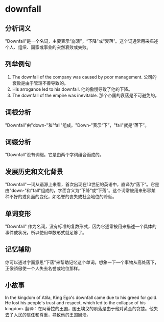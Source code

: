 # downfall

## 分析词义

  

"Downfall"是一个名词，主要表示“崩溃”，“下降”或“衰落”。这个词通常用来描述个人、组织、国家或事业的突然衰败或失败。

  

## 列举例句

  

1.  The downfall of the company was caused by poor management. 公司的衰败是由于管理不善导致的。
2.  His arrogance led to his downfall. 他的傲慢导致了他的下降。
3.  The downfall of the empire was inevitable. 那个帝国的衰落是不可避免的。

  

## 词根分析

  

"Downfall"由"down-"和"fall"组成。"Down-"表示“下”，"fall"就是“落下”。

  

## 词缀分析

  

"Downfall"没有词缀。它是由两个字词组合而成的。

  

## 发展历史和文化背景

  

"Downfall"一词从语源上来看，首次出现在13世纪的英语中，直译为“落下”。它是由"down-"和"fall"组成的，字面含义为“下降”或“下落”。这个词常被用来形容某种不好的或负面的变化，如名誉的丧失或社会地位的降低。

  

## 单词变形

  

"Downfall" 作为名词，没有标准的复数形式，因为它通常被用来描述一个具体的事件或状况，所以使用单数形式就足够了。

  

## 记忆辅助

  

你可以通过字面意思“下落”来帮助记忆这个单词。想象一下一个事物从高处落下，正像骄傲使一个人失去名誉或地位那样。

  

## 小故事

  

In the kingdom of Atila, King Ego's downfall came due to his greed for gold. He lost his people's trust and respect, which led to the collapse of his kingdom. 翻译：在阿蒂拉的王国，国王埃戈的陨落是由于他对黄金的贪婪。他失去了人民的信任和尊重，导致他的王国崩溃。
